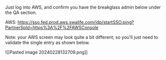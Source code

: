 
Just log into AWS, and confirm you have the breakglass admin below under the QA section.

AWS: https://sso.fed.prod.aws.swalife.com/idp/startSSO.ping?PartnerSpId=https%3A%2F%2FAWSConsole

Note: your AWS screen may look quite a bit different; so you'll just need to validate the single entry as shown below.

![[Pasted image 20240228132709.png]]